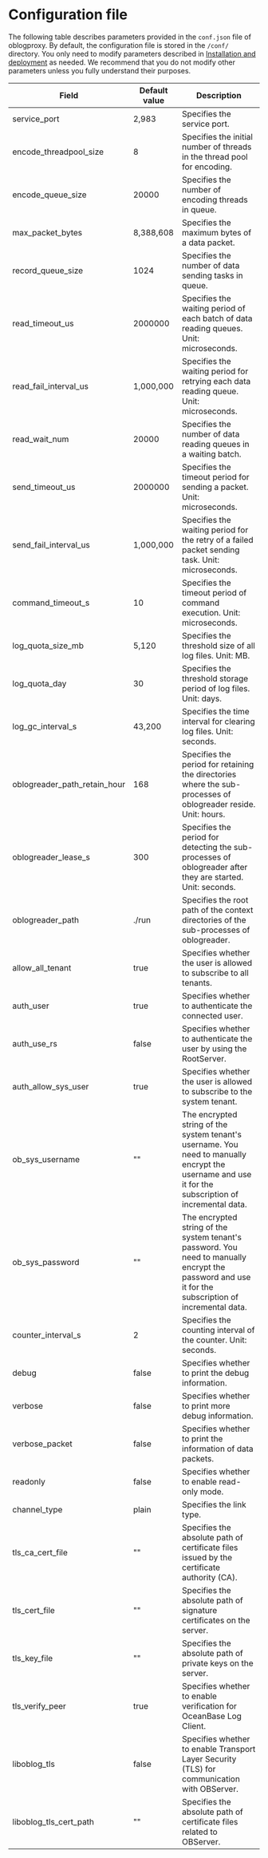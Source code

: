 Configuration file 
=======================================


The following table describes parameters provided in the `conf.json` file of oblogproxy. By default, the configuration file is stored in the `/conf/` directory. You only need to modify parameters described in [Installation and deployment](1.install-and-deploy-oblogproxy/1.use-source-code-to-build-an-oblogproxy.md) as needed. We recommend that you do not modify other parameters unless you fully understand their purposes.


|            Field             | Default value |                                                                     Description                                                                      |
|------------------------------|---------------|------------------------------------------------------------------------------------------------------------------------------------------------------|
| service_port                 | 2,983         | Specifies the service port.                                                                                                                          |
| encode_threadpool_size       | 8             | Specifies the initial number of threads in the thread pool for encoding.                                                                             |
| encode_queue_size            | 20000         | Specifies the number of encoding threads in queue.                                                                                                   |
| max_packet_bytes             | 8,388,608     | Specifies the maximum bytes of a data packet.                                                                                                        |
| record_queue_size            | 1024          | Specifies the number of data sending tasks in queue.                                                                                                 |
| read_timeout_us              | 2000000       | Specifies the waiting period of each batch of data reading queues. Unit: microseconds.                                                               |
| read_fail_interval_us        | 1,000,000     | Specifies the waiting period for retrying each data reading queue. Unit: microseconds.                                                               |
| read_wait_num                | 20000         | Specifies the number of data reading queues in a waiting batch.                                                                                      |
| send_timeout_us              | 2000000       | Specifies the timeout period for sending a packet. Unit: microseconds.                                                                               |
| send_fail_interval_us        | 1,000,000     | Specifies the waiting period for the retry of a failed packet sending task. Unit: microseconds.                                                      |
| command_timeout_s            | 10            | Specifies the timeout period of command execution. Unit: microseconds.                                                                               |
| log_quota_size_mb            | 5,120         | Specifies the threshold size of all log files. Unit: MB.                                                                                             |
| log_quota_day                | 30            | Specifies the threshold storage period of log files. Unit: days.                                                                                     |
| log_gc_interval_s            | 43,200        | Specifies the time interval for clearing log files. Unit: seconds.                                                                                   |
| oblogreader_path_retain_hour | 168           | Specifies the period for retaining the directories where the sub-processes of oblogreader reside. Unit: hours.                                       |
| oblogreader_lease_s          | 300           | Specifies the period for detecting the sub-processes of oblogreader after they are started. Unit: seconds.                                           |
| oblogreader_path             | ./run         | Specifies the root path of the context directories of the sub-processes of oblogreader.                                                              |
| allow_all_tenant             | true          | Specifies whether the user is allowed to subscribe to all tenants.                                                                                   |
| auth_user                    | true          | Specifies whether to authenticate the connected user.                                                                                                |
| auth_use_rs                  | false         | Specifies whether to authenticate the user by using the RootServer.                                                                                  |
| auth_allow_sys_user          | true          | Specifies whether the user is allowed to subscribe to the system tenant.                                                                             |
| ob_sys_username              | ""            | The encrypted string of the system tenant's username. You need to manually encrypt the username and use it for the subscription of incremental data. |
| ob_sys_password              | ""            | The encrypted string of the system tenant's password. You need to manually encrypt the password and use it for the subscription of incremental data. |
| counter_interval_s           | 2             | Specifies the counting interval of the counter. Unit: seconds.                                                                                       |
| debug                        | false         | Specifies whether to print the debug information.                                                                                                    |
| verbose                      | false         | Specifies whether to print more debug information.                                                                                                   |
| verbose_packet               | false         | Specifies whether to print the information of data packets.                                                                                          |
| readonly                     | false         | Specifies whether to enable read-only mode.                                                                                                          |
| channel_type                 | plain         | Specifies the link type.                                                                                                                             |
| tls_ca_cert_file             | ""            | Specifies the absolute path of certificate files issued by the certificate authority (CA).                                                           |
| tls_cert_file                | ""            | Specifies the absolute path of signature certificates on the server.                                                                                 |
| tls_key_file                 | ""            | Specifies the absolute path of private keys on the server.                                                                                           |
| tls_verify_peer              | true          | Specifies whether to enable verification for OceanBase Log Client.                                                                                   |
| liboblog_tls                 | false         | Specifies whether to enable Transport Layer Security (TLS) for communication with OBServer.                                                          |
| liboblog_tls_cert_path       | ""            | Specifies the absolute path of certificate files related to OBServer.                                                                                |



